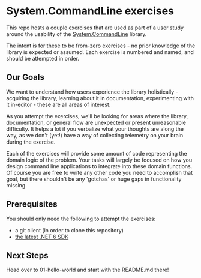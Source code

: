 # System.CommandLine exercises

This repo hosts a couple exercises that are used as part of a user study around the usability of the
[System.CommandLine](https://github.com/dotnet/command-line-api) library.

The intent is for these to be from-zero exercises - no prior knowledge of the library is expected or assumed. Each exercise is numbered and named, and should be attempted in order.

## Our Goals

We want to understand how users experience the library holistically - acquiring the library, learning about it in documentation, experimenting with it in-editor - these are all areas of interest.

As you attempt the exercises, we'll be looking for areas where the library, documentation, or general flow are unexpected or present unreasonable difficulty. It helps a lot if you verbalize what your thoughts are along the way, as we don't (yet!) have a way of collecting telemetry on your brain during the exercise.

Each of the exercises will provide some amount of code representing the domain logic of the problem. Your tasks will largely be focused on how you design command line applications to integrate into these domain functions. Of course you are free to write any other code you need to accomplish that goal, but there shouldn't be any 'gotchas' or huge gaps in functionality missing.

## Prerequisites

You should only need the following to attempt the exercises:

* a git client (in order to clone this repository)
* [the latest .NET 6 SDK](https://dotnet.microsoft.com/download/dotnet/6.0)

## Next Steps

Head over to 01-hello-world and start with the README.md there!